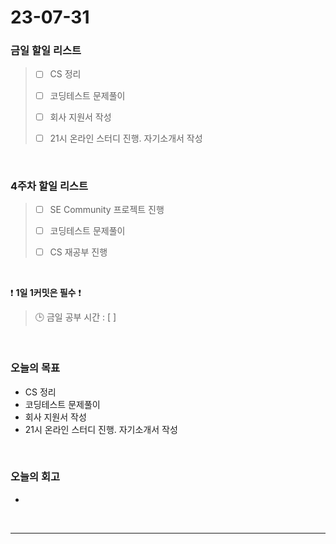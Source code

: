 # 23-07-31
### 금일 할일 리스트
> - [ ]  CS 정리
>
> - [ ]  코딩테스트 문제풀이
>
> - [ ]  회사 지원서 작성
>
> - [ ]  21시 온라인 스터디 진행. 자기소개서 작성


<br/>

### 4주차 할일 리스트  
> - [ ]  SE Community 프로젝트 진행
>
> - [ ]  코딩테스트 문제풀이
>
> - [ ]  CS 재공부 진행

<br/>

❗ **1일 1커밋은 필수** ❗
> 🕒 금일 공부 시간 : [  ]
  
<br/>

### 오늘의 목표
- CS 정리
- 코딩테스트 문제풀이
- 회사 지원서 작성
- 21시 온라인 스터디 진행. 자기소개서 작성

<br>

### 오늘의 회고
- 

<br/>

------------  
